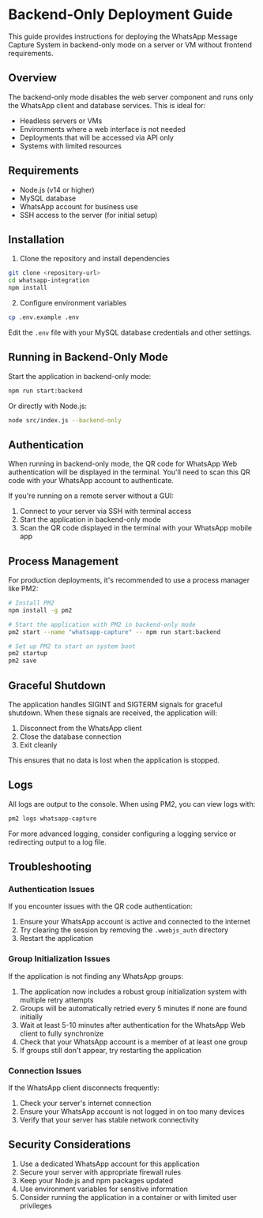 # Backend-Only Deployment Guide

This guide provides instructions for deploying the WhatsApp Message Capture System in backend-only mode on a server or VM without frontend requirements.

## Overview

The backend-only mode disables the web server component and runs only the WhatsApp client and database services. This is ideal for:

- Headless servers or VMs
- Environments where a web interface is not needed
- Deployments that will be accessed via API only
- Systems with limited resources

## Requirements

- Node.js (v14 or higher)
- MySQL database
- WhatsApp account for business use
- SSH access to the server (for initial setup)

## Installation

1. Clone the repository and install dependencies

```bash
git clone <repository-url>
cd whatsapp-integration
npm install
```

2. Configure environment variables

```bash
cp .env.example .env
```

Edit the `.env` file with your MySQL database credentials and other settings.

## Running in Backend-Only Mode

Start the application in backend-only mode:

```bash
npm run start:backend
```

Or directly with Node.js:

```bash
node src/index.js --backend-only
```

## Authentication

When running in backend-only mode, the QR code for WhatsApp Web authentication will be displayed in the terminal. You'll need to scan this QR code with your WhatsApp account to authenticate.

If you're running on a remote server without a GUI:

1. Connect to your server via SSH with terminal access
2. Start the application in backend-only mode
3. Scan the QR code displayed in the terminal with your WhatsApp mobile app

## Process Management

For production deployments, it's recommended to use a process manager like PM2:

```bash
# Install PM2
npm install -g pm2

# Start the application with PM2 in backend-only mode
pm2 start --name "whatsapp-capture" -- npm run start:backend

# Set up PM2 to start on system boot
pm2 startup
pm2 save
```

## Graceful Shutdown

The application handles SIGINT and SIGTERM signals for graceful shutdown. When these signals are received, the application will:

1. Disconnect from the WhatsApp client
2. Close the database connection
3. Exit cleanly

This ensures that no data is lost when the application is stopped.

## Logs

All logs are output to the console. When using PM2, you can view logs with:

```bash
pm2 logs whatsapp-capture
```

For more advanced logging, consider configuring a logging service or redirecting output to a log file.

## Troubleshooting

### Authentication Issues

If you encounter issues with the QR code authentication:

1. Ensure your WhatsApp account is active and connected to the internet
2. Try clearing the session by removing the `.wwebjs_auth` directory
3. Restart the application

### Group Initialization Issues

If the application is not finding any WhatsApp groups:

1. The application now includes a robust group initialization system with multiple retry attempts
2. Groups will be automatically retried every 5 minutes if none are found initially
3. Wait at least 5-10 minutes after authentication for the WhatsApp Web client to fully synchronize
4. Check that your WhatsApp account is a member of at least one group
5. If groups still don't appear, try restarting the application

### Connection Issues

If the WhatsApp client disconnects frequently:

1. Check your server's internet connection
2. Ensure your WhatsApp account is not logged in on too many devices
3. Verify that your server has stable network connectivity

## Security Considerations

1. Use a dedicated WhatsApp account for this application
2. Secure your server with appropriate firewall rules
3. Keep your Node.js and npm packages updated
4. Use environment variables for sensitive information
5. Consider running the application in a container or with limited user privileges